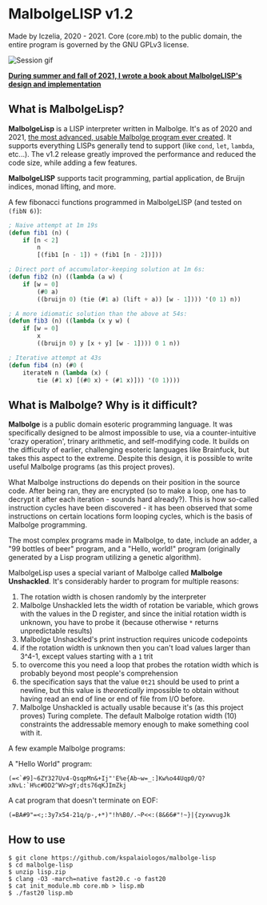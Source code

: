 
# MalbolgeLISP v1.2
Made by Iczelia, 2020 - 2021. Core (core.mb) to the public domain, the entire program is governed by the GNU GPLv3 license.

![Session gif](https://github.com/iczelia/malbolge-lisp/raw/master/session.gif)

**[During summer and fall of 2021, I wrote a book about MalbolgeLISP's design and implementation](https://github.com/iczelia/malbolge-lisp/raw/master/MalbolgeLisp.pdf)**

## What is MalbolgeLisp?

**MalbolgeLisp** is a LISP interpreter written in Malbolge. It's as of 2020 and 2021, [the most advanced, usable Malbolge program ever created](https://en.wikipedia.org/wiki/Malbolge#Programming_in_Malbolge). It supports everything LISPs generally tend to support (like `cond`, `let`, `lambda`, etc...). The v1.2 release greatly improved the performance and reduced the code size, while adding a few features.

**MalbolgeLISP** supports tacit programming, partial application, de Bruijn indices, monad lifting, and more.

A few fibonacci functions programmed in MalbolgeLISP (and tested on `(fibN 6)`):

```lisp
; Naive attempt at 1m 19s
(defun fib1 (n) (
    if [n < 2]
        n
        [(fib1 [n - 1]) + (fib1 [n - 2])]))

; Direct port of accumulator-keeping solution at 1m 6s:
(defun fib2 (n) ((lambda (a w) (
    if [w = 0]
        (#0 a)
        ((bruijn 0) (tie (#1 a) (lift + a)) [w - 1]))) '(0 1) n))

; A more idiomatic solution than the above at 54s:
(defun fib3 (n) ((lambda (x y w) (
    if [w = 0]
        x
        ((bruijn 0) y [x + y] [w - 1]))) 0 1 n))

; Iterative attempt at 43s
(defun fib4 (n) (#0 (
    iterateN n (lambda (x) (
        tie (#1 x) [(#0 x) + (#1 x)])) '(0 1))))
```

## What is Malbolge? Why is it difficult?

**Malbolge** is a public domain esoteric programming language. It was specifically designed to be almost impossible to use, via a counter-intuitive 'crazy operation', trinary arithmetic, and self-modifying code. It builds on the difficulty of earlier, challenging esoteric languages like Brainfuck, but takes this aspect to the extreme. Despite this design, it is possible to write useful Malbolge programs (as this project proves).

What Malbolge instructions do depends on their position in the source code. After being ran, they are encrypted (so to make a loop, one has to decrypt it after each iteration - sounds hard already?). This is how so-called instruction cycles have been discovered - it has been observed that some instructions on certain locations form looping cycles, which is the basis of Malbolge programming.

The most complex programs made in Malbolge, to date, include an adder, a "99 bottles of beer" program, and a "Hello, world!" program (originally generated by a Lisp program utilizing a genetic algorithm).

MalbolgeLisp uses a special variant of Malbolge called **Malbolge Unshackled**. It's considerably harder to program for multiple reasons:

1) The rotation width is chosen randomly by the interpreter
2) Malbolge Unshackled lets the width of rotation be variable, which grows with the values in the D register, and since the initial rotation width is unknown, you have to probe it (because otherwise `*` returns unpredictable results)
3) Malbolge Unshackled's print instruction requires unicode codepoints
4) if the rotation width is unknown then you can't load values larger than 3^4-1, except values starting with a `1` trit
5) to overcome this you need a loop that probes the rotation width which is probably beyond most people's comprehension
6) the specification says that the value `0t21` should be used to print a newline, but this value is _theoretically_ impossible to obtain without having read an end of line or end of file from I/O before.
7) Malbolge Unshackled is actually usable because it's (as this project proves) Turing complete. The default Malbolge rotation width (10) constraints the addressable memory enough to make something cool with it.

A few example Malbolge programs:

A "Hello World" program:
```
(=<`#9]~6ZY327Uv4-QsqpMn&+Ij"'E%e{Ab~w=_:]Kw%o44Uqp0/Q?xNvL:`H%c#DD2^WV>gY;dts76qKJImZkj
```

A cat program that doesn't terminate on EOF:

```
(=BA#9"=<;:3y7x54-21q/p-,+*)"!h%B0/.~P<<:(8&66#"!~}|{zyxwvugJk
```

## How to use

```
$ git clone https://github.com/kspalaiologos/malbolge-lisp
$ cd malbolge-lisp
$ unzip lisp.zip
$ clang -O3 -march=native fast20.c -o fast20
$ cat init_module.mb core.mb > lisp.mb
$ ./fast20 lisp.mb
```
